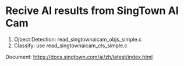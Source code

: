 # Recive AI results from SingTown AI Cam

1. Ojbect Detection: read_singtownaicam_objs_simple.c
2. Classify: use read_singtownaicam_cls_simple.c

Document: https://docs.singtown.com/ai/zh/latest/index.html
